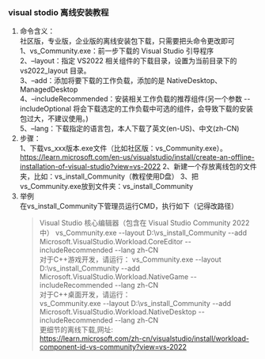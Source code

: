 ### visual stodio 离线安装教程   
1. 命令含义：   
社区版，专业版，企业版的离线安装包下载，只需要把头命令更改即可   
1、vs_Community.exe：前一步下载的 Visual Studio 引导程序   
2、–layout：指定 VS2022 相关组件的下载目录，设置为当前目录下的 vs2022_layout 目录。   
3、–add：添加将要下载的工作负载，添加的是 NativeDesktop、ManagedDesktop   
4、–includeRecommended：安装相关工作负载的推荐组件(另一个参数 --includeOptional 将会下载选定的工作负载中可选的组件，会导致下载的安装包过大，不建议使用。)   
5、–lang：下载指定的语言包，本人下载了英文(en-US)、中文(zh-CN)
2. 步骤：  
1、下载vs_xxx版本.exe文件（比如社区版：vs_Community.exe）。https://learn.microsoft.com/en-us/visualstudio/install/create-an-offline-installation-of-visual-studio?view=vs-2022
2、新建一个存放离线包的文件夹，比如：vs_install_Community（教程使用D盘）
3、把vs_Community.exe放到文件夹：vs_install_Community
3. 举例  
在vs_install_Community下管理员运行CMD，执行如下（记得改路径）
    > Visual Studio 核心编辑器（包含在 Visual Studio Community 2022 中）
vs_Community.exe --layout D:\vs_install_Community --add Microsoft.VisualStudio.Workload.CoreEditor --includeRecommended --lang zh-CN   
    > 对于C++游戏开发，请运行：
vs_Community.exe --layout D:\vs_install_Community --add Microsoft.VisualStudio.Workload.NativeGame --includeRecommended --lang zh-CN   
    >  对于C++桌面开发，请运行：  
vs_Community.exe --layout D:\vs_install_Community --add Microsoft.VisualStudio.Workload.NativeDesktop --includeRecommended --lang zh-CN   
    > 更细节的离线下载,网址:   
https://learn.microsoft.com/zh-cn/visualstudio/install/workload-component-id-vs-community?view=vs-2022